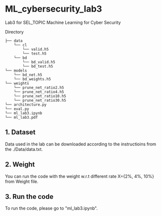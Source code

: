 # ML_cybersecurity_lab3
Lab3 for SEL_TOPIC Machine Learning for Cyber Security


Directory

    ├── data 
        └── cl
            └── valid.h5   
            └── test.h5  
        └── bd
            └── bd_valid.h5    
            └── bd_test.h5   
    └── models
        └── bd_net.h5
        └── bd_weights.h5
    └── weights
        └── prune_net_ratio2.h5
        └── prune_net_ratio4.h5
        └── prune_net_ratio10.h5
        └── prune_net_ratio30.h5
    └── architecture.py
    └── eval.py      
    └── ml_lab3.ipynb  
    └── ml_lab3.pdf



## 1. Dataset

Data used in the lab can be downloaded according to the instructioins from the ./Data/data.txt.



## 2. Weight

You can run the code with the weight w.r.t different rate X={2%, 4%, 10%} from Weight file.

## 3. Run the code

To run the code, please go to "ml_lab3.ipynb".
